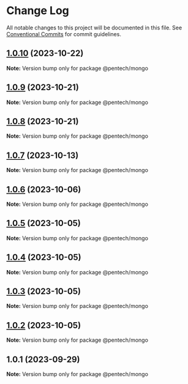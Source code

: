 # Change Log

All notable changes to this project will be documented in this file.
See [Conventional Commits](https://conventionalcommits.org) for commit guidelines.

## [1.0.10](https://github.com/nvqh01/pentech/compare/@pentech/mongo@1.0.9...@pentech/mongo@1.0.10) (2023-10-22)

**Note:** Version bump only for package @pentech/mongo

## [1.0.9](https://github.com/nvqh01/pentech/compare/@pentech/mongo@1.0.8...@pentech/mongo@1.0.9) (2023-10-21)

**Note:** Version bump only for package @pentech/mongo

## [1.0.8](https://github.com/nvqh01/pentech/compare/@pentech/mongo@1.0.7...@pentech/mongo@1.0.8) (2023-10-21)

**Note:** Version bump only for package @pentech/mongo

## [1.0.7](https://github.com/nvqh01/pentech/compare/@pentech/mongo@1.0.6...@pentech/mongo@1.0.7) (2023-10-13)

**Note:** Version bump only for package @pentech/mongo

## [1.0.6](https://github.com/nvqh01/pentech/compare/@pentech/mongo@1.0.5...@pentech/mongo@1.0.6) (2023-10-06)

**Note:** Version bump only for package @pentech/mongo

## [1.0.5](https://github.com/nvqh01/pentech/compare/@pentech/mongo@1.0.4...@pentech/mongo@1.0.5) (2023-10-05)

**Note:** Version bump only for package @pentech/mongo

## [1.0.4](https://github.com/nvqh01/pentech/compare/@pentech/mongo@1.0.3...@pentech/mongo@1.0.4) (2023-10-05)

**Note:** Version bump only for package @pentech/mongo

## [1.0.3](https://github.com/nvqh01/pentech/compare/@pentech/mongo@1.0.2...@pentech/mongo@1.0.3) (2023-10-05)

**Note:** Version bump only for package @pentech/mongo

## [1.0.2](https://github.com/nvqh01/pentech/compare/@pentech/mongo@1.0.1...@pentech/mongo@1.0.2) (2023-10-05)

**Note:** Version bump only for package @pentech/mongo

## 1.0.1 (2023-09-29)

**Note:** Version bump only for package @pentech/mongo
